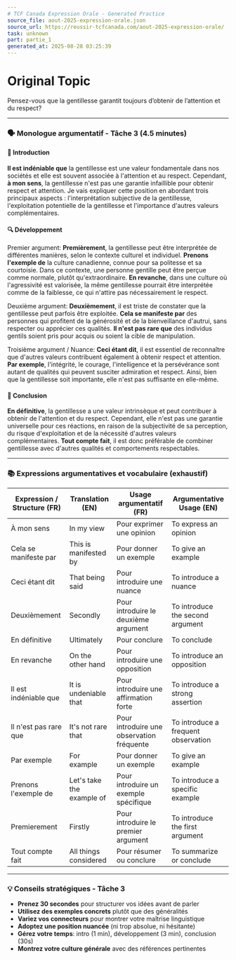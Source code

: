 ```yaml
---
# TCF Canada Expression Orale - Generated Practice
source_file: aout-2025-expression-orale.json
source_url: https://reussir-tcfcanada.com/aout-2025-expression-orale/
task: unknown
part: partie_1
generated_at: 2025-08-28 03:25:39
---
```


# Original Topic
Pensez-vous que la gentillesse garantit toujours d’obtenir de l’attention et du respect?

---

### 🗣️ Monologue argumentatif - Tâche 3 (4.5 minutes)

#### 🚀 Introduction
**Il est indéniable que** la gentillesse est une valeur fondamentale dans nos sociétés et elle est souvent associée à l'attention et au respect. Cependant, **à mon sens**, la gentillesse n'est pas une garantie infaillible pour obtenir respect et attention. Je vais expliquer cette position en abordant trois principaux aspects : l'interprétation subjective de la gentillesse, l'exploitation potentielle de la gentillesse et l'importance d'autres valeurs complémentaires.

#### 🔍 Développement

Premier argument:
**Premièrement**, la gentillesse peut être interprétée de différentes manières, selon le contexte culturel et individuel. **Prenons l'exemple de** la culture canadienne, connue pour sa politesse et sa courtoisie. Dans ce contexte, une personne gentille peut être perçue comme normale, plutôt qu'extraordinaire. **En revanche**, dans une culture où l'agressivité est valorisée, la même gentillesse pourrait être interprétée comme de la faiblesse, ce qui n'attire pas nécessairement le respect.

Deuxième argument:
**Deuxièmement**, il est triste de constater que la gentillesse peut parfois être exploitée. **Cela se manifeste par** des personnes qui profitent de la générosité et de la bienveillance d'autrui, sans respecter ou apprécier ces qualités. **Il n'est pas rare que** des individus gentils soient pris pour acquis ou soient la cible de manipulation.

Troisième argument / Nuance:
**Ceci étant dit**, il est essentiel de reconnaître que d'autres valeurs contribuent également à obtenir respect et attention. **Par exemple**, l'intégrité, le courage, l'intelligence et la persévérance sont autant de qualités qui peuvent susciter admiration et respect. Ainsi, bien que la gentillesse soit importante, elle n'est pas suffisante en elle-même.

#### 🎯 Conclusion
**En définitive**, la gentillesse a une valeur intrinsèque et peut contribuer à obtenir de l'attention et du respect. Cependant, elle n'est pas une garantie universelle pour ces réactions, en raison de la subjectivité de sa perception, du risque d'exploitation et de la nécessité d'autres valeurs complémentaires. **Tout compte fait**, il est donc préférable de combiner gentillesse avec d'autres qualités et comportements respectables.

---

### 📚 Expressions argumentatives et vocabulaire (exhaustif)

| Expression / Structure (FR) | Translation (EN) | Usage argumentatif (FR) | Argumentative Usage (EN) |
|----------------------------|------------------|-------------------------|--------------------------|
| À mon sens                 | In my view       | Pour exprimer une opinion | To express an opinion    |
| Cela se manifeste par      | This is manifested by | Pour donner un exemple | To give an example        |
| Ceci étant dit             | That being said  | Pour introduire une nuance | To introduce a nuance    |
| Deuxièmement               | Secondly         | Pour introduire le deuxième argument | To introduce the second argument |
| En définitive              | Ultimately       | Pour conclure           | To conclude              |
| En revanche                | On the other hand| Pour introduire une opposition | To introduce an opposition |
| Il est indéniable que      | It is undeniable that | Pour introduire une affirmation forte | To introduce a strong assertion |
| Il n'est pas rare que      | It's not rare that| Pour introduire une observation fréquente | To introduce a frequent observation |
| Par exemple                | For example      | Pour donner un exemple  | To give an example       |
| Prenons l'exemple de       | Let's take the example of | Pour introduire un exemple spécifique | To introduce a specific example |
| Premierement               | Firstly          | Pour introduire le premier argument | To introduce the first argument |
| Tout compte fait           | All things considered | Pour résumer ou conclure | To summarize or conclude |

---

### 💡 Conseils stratégiques - Tâche 3

- **Prenez 30 secondes** pour structurer vos idées avant de parler
- **Utilisez des exemples concrets** plutôt que des généralités
- **Variez vos connecteurs** pour montrer votre maîtrise linguistique
- **Adoptez une position nuancée** (ni trop absolue, ni hésitante)
- **Gérez votre temps**: intro (1 min), développement (3 min), conclusion (30s)
- **Montrez votre culture générale** avec des références pertinentes